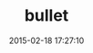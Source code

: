 ---
layout: post
title:  "bullet"
repo:   "flyerhzm/bullet"
date:   2015-02-18 17:27:10
gemurl: http://github.com/flyerhzm/bullet
---